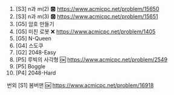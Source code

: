 

1. [S3] n과 m(2) 🅾️ https://www.acmicpc.net/problem/15650
2. [S3] n과 m(3) 🅾️ https://www.acmicpc.net/problem/15651
3. [G5] 암호 만들기 
4. [G5] 미친 로봇 ❌ https://www.acmicpc.net/problem/1405
5. [G5] N-Queen 
6. [G4] 스도쿠 
7. [G2] 2048-Easy 
8. [P5] 루빅의 사각형 🆗 https://www.acmicpc.net/problem/2549
9. [P5] Boggle 
10. [P4] 2048-Hard 



번외
[S1] 봄버맨 🆗 https://www.acmicpc.net/problem/16918
